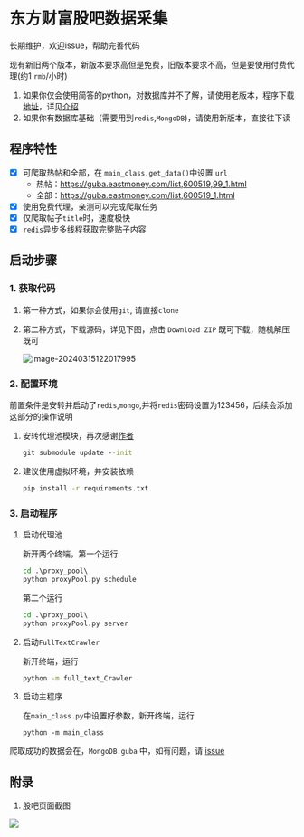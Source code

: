 # 东方财富股吧数据采集

长期维护，欢迎issue，帮助完善代码

现有新旧两个版本，新版本要求高但是免费，旧版本要求不高，但是要使用付费代理(约1 `rmb`/小时)

1. 如果你仅会使用简答的python，对数据库并不了解，请使用老版本，程序下载[地址](https://github.com/Euclid-Jie/Euclidguba-search/releases/tag/archive)，详见[介绍](README_old.md)
2. 如果你有数据库基础（需要用到`redis`,`MongoDB`)，请使用新版本，直接往下读

## 程序特性

- [X] 可爬取热帖和全部，在 `main_class.get_data()`中设置 `url`
  - 热帖：https://guba.eastmoney.com/list,600519,99_1.html
  - 全部：https://guba.eastmoney.com/list,600519_1.html
- [x] 使用免费代理，亲测可以完成爬取任务
- [x] 仅爬取帖子`title`时，速度极快
- [x] `redis`异步多线程获取完整贴子内容

## 启动步骤

### 1. 获取代码

1. 第一种方式，如果你会使用`git`, 请直接`clone`

2. 第二种方式，下载源码，详见下图，点击 `Download ZIP` 既可下载，随机解压既可

   ![image-20240315122017995](https://euclid-picgo.oss-cn-shenzhen.aliyuncs.com/image/image-20240315122017995.png)

### 2. 配置环境

前置条件是安转并启动了`redis`,`mongo`,并将`redis`密码设置为123456，后续会添加这部分的操作说明

1. 安转代理池模块，再次感谢[作者](https://github.com/jhao104/proxy_pool)

   ```cmd
   git submodule update --init
   ```

2. 建议使用虚拟环境，并安装依赖

   ```cmd
   pip install -r requirements.txt
   ```

### 3. 启动程序

1. 启动代理池

    新开两个终端，第一个运行

    ```cmd
    cd .\proxy_pool\
    python proxyPool.py schedule 
    ```

    第二个运行

    ```cmd
    cd .\proxy_pool\
    python proxyPool.py server 
    ```

2. 启动`FullTextCrawler`

   新开终端，运行

   ```cmd
   python -m full_text_Crawler
   ```

3. 启动主程序

    在`main_class.py`中设置好参数，新开终端，运行

    ```
    python -m main_class
    ```

爬取成功的数据会在，`MongoDB.guba` 中，如有问题，请 [issue](https://github.com/Euclid-Jie/Euclidguba-search/issues/new)

## 附录

1. 股吧页面截图

![](https://euclid-picgo.oss-cn-shenzhen.aliyuncs.com/image/202302161115850.png)
